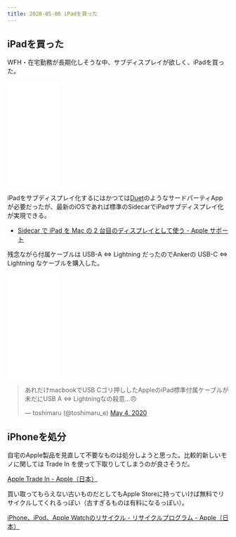 ```yaml
---
title: 2020-05-06 iPadを買った
---
```


## iPadを買った

WFH・在宅勤務が長期化しそうな中、サブディスプレイが欲しく、iPadを買った。

<iframe style="width:120px;height:240px;" marginwidth="0" marginheight="0" scrolling="no" frameborder="0" src="//rcm-fe.amazon-adsystem.com/e/cm?lt1=_blank&bc1=000000&IS2=1&bg1=FFFFFF&fc1=000000&lc1=0000FF&t=toshimaru-22&language=ja_JP&o=9&p=8&l=as4&m=amazon&f=ifr&ref=as_ss_li_til&asins=B07PRX2Q11&linkId=496cfb91e959b3c29be79559c0666db9"></iframe>

iPadをサブディスプレイ化するにはかつては[Duet](https://ja.duetdisplay.com/)のようなサードパーティAppが必要だったが、最新のiOSであれば標準のSidecarでiPadサブディスプレイ化が実現できる。

- [Sidecar で iPad を Mac の 2 台目のディスプレイとして使う - Apple サポート](https://support.apple.com/ja-jp/HT210380)

残念ながら付属ケーブルは USB-A ⇔ Lightning だったのでAnkerの USB-C ⇔ Lightning なケーブルを購入した。

<iframe style="width:120px;height:240px;" marginwidth="0" marginheight="0" scrolling="no" frameborder="0" src="//rcm-fe.amazon-adsystem.com/e/cm?lt1=_blank&bc1=000000&IS2=1&bg1=FFFFFF&fc1=000000&lc1=0000FF&t=toshimaru-22&language=ja_JP&o=9&p=8&l=as4&m=amazon&f=ifr&ref=as_ss_li_til&asins=B07H27J698&linkId=aa0e907ba05d2a0e01a21b30e73d5b86"></iframe>

<blockquote class="twitter-tweet"><p lang="ja" dir="ltr">あれだけmacbookでUSB Cゴリ押ししたAppleのiPad標準付属ケーブルが未だにUSB A ⇔ Lightningなの殺意…😠</p>&mdash; toshimaru (@toshimaru_e) <a href="https://twitter.com/toshimaru_e/status/1257247977703264257?ref_src=twsrc%5Etfw">May 4, 2020</a></blockquote> <script async src="https://platform.twitter.com/widgets.js" charset="utf-8"></script>

## iPhoneを処分

自宅のApple製品を見直して不要なものは処分しようと思った。比較的新しいモノに関しては Trade In を使って下取りしてしまうのが良さそうだ。

[Apple Trade In - Apple（日本）](https://www.apple.com/jp/trade-in/)

買い取ってもらえない古いものだとしてもApple Storeに持っていけば無料でリサイクルしてくれるっぽい（古すぎるものは有料になるっぽい）。

[iPhone、iPod、Apple Watchのリサイクル - リサイクルプログラム - Apple（日本）](https://www.apple.com/jp/recycling/ipod-cell-phone/)
